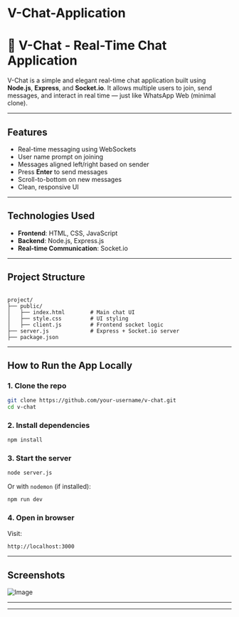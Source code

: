 # V-Chat-Application

# 💬 V-Chat - Real-Time Chat Application

V-Chat is a simple and elegant real-time chat application built using **Node.js**, **Express**, and **Socket.io**. It allows multiple users to join, send messages, and interact in real time — just like WhatsApp Web (minimal clone).

---

##  Features

-  Real-time messaging using WebSockets
-  User name prompt on joining
-  Messages aligned left/right based on sender
-  Press **Enter** to send messages
-  Scroll-to-bottom on new messages
-  Clean, responsive UI

---

##  Technologies Used

- **Frontend**: HTML, CSS, JavaScript
- **Backend**: Node.js, Express.js
- **Real-time Communication**: Socket.io

---

## Project Structure

```

project/
├── public/
│   ├── index.html        # Main chat UI
│   ├── style.css         # UI styling
│   ├── client.js         # Frontend socket logic
├── server.js             # Express + Socket.io server
├── package.json

````

---

## How to Run the App Locally

### 1. Clone the repo

```bash
git clone https://github.com/your-username/v-chat.git
cd v-chat
````

### 2. Install dependencies

```bash
npm install
```

### 3. Start the server

```bash
node server.js
```

Or with `nodemon` (if installed):

```bash
npm run dev
```

### 4. Open in browser

Visit:

```bash
http://localhost:3000
```

---

## Screenshots
![Image](https://github.com/user-attachments/assets/2a1e2fec-d27b-4c7b-8378-7e5fc2646c76)


---


---


